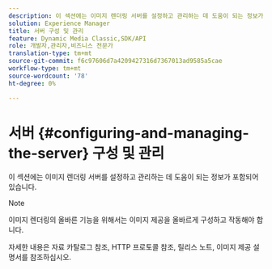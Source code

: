 ```yaml
---
description: 이 섹션에는 이미지 렌더링 서버를 설정하고 관리하는 데 도움이 되는 정보가 포함되어 있습니다.
solution: Experience Manager
title: 서버 구성 및 관리
feature: Dynamic Media Classic,SDK/API
role: 개발자,관리자,비즈니스 전문가
translation-type: tm+mt
source-git-commit: f6c97606d7a4209427316d7367013ad9585a5cae
workflow-type: tm+mt
source-wordcount: '78'
ht-degree: 0%

---
```



# 서버 {#configuring-and-managing-the-server} 구성 및 관리

이 섹션에는 이미지 렌더링 서버를 설정하고 관리하는 데 도움이 되는 정보가 포함되어 있습니다.

>[!NOTE]
>
>이미지 렌더링의 올바른 기능을 위해서는 이미지 제공을 올바르게 구성하고 작동해야 합니다.

자세한 내용은 자료 카탈로그 참조, HTTP 프로토콜 참조, 릴리스 노트, 이미지 제공 설명서를 참조하십시오.
